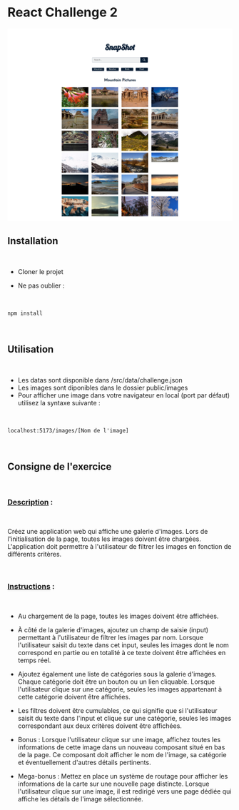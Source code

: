# React Challenge 2

![ReactChallenge2](./src/assets/snapscout.png)

## Installation
<br>

- Cloner le projet

- Ne pas oublier :

<br>

```
npm install
```
<br>

## Utilisation
<br>

- Les datas sont disponible dans /src/data/challenge.json
- Les images sont diponibles dans le dossier public/images
- Pour afficher une image dans votre navigateur en local (port par défaut) utilisez la syntaxe suivante : 

<br>

```
localhost:5173/images/[Nom de l'image]
```

<br>

## Consigne de l'exercice

<br>

### <u>Description</u> :

<br>

Créez une application web qui affiche une galerie d'images. Lors de l'initialisation de la page, toutes les images doivent être chargées. L'application doit permettre à l'utilisateur de filtrer les images en fonction de différents critères.

<br>

### <u>Instructions</u> :

<br>

- Au chargement de la page, toutes les images doivent être affichées.

- À côté de la galerie d'images, ajoutez un champ de saisie (input) permettant à l'utilisateur de filtrer les images par nom. Lorsque l'utilisateur saisit du texte dans cet input, seules les images dont le nom correspond en partie ou en totalité à ce texte doivent être affichées en temps réel.
- Ajoutez également une liste de catégories sous la galerie d'images. Chaque catégorie doit être un bouton ou un lien cliquable. Lorsque l'utilisateur clique sur une catégorie, seules les images appartenant à cette catégorie doivent être affichées.

- Les filtres doivent être cumulables, ce qui signifie que si l'utilisateur saisit du texte dans l'input et clique sur une catégorie, seules les images correspondant aux deux critères doivent être affichées.

- Bonus : Lorsque l'utilisateur clique sur une image, affichez toutes les informations de cette image dans un nouveau composant situé en bas de la page. Ce composant doit afficher le nom de l'image, sa catégorie et éventuellement d'autres détails pertinents.

- Mega-bonus : Mettez en place un système de routage pour afficher les informations de la carte sur une nouvelle page distincte. Lorsque l'utilisateur clique sur une image, il est redirigé vers une page dédiée qui affiche les détails de l'image sélectionnée.
